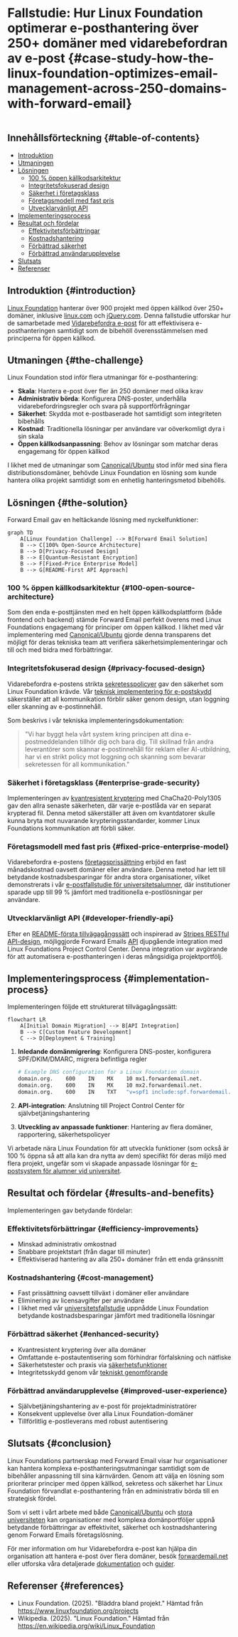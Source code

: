 # Fallstudie: Hur Linux Foundation optimerar e-posthantering över 250+ domäner med vidarebefordran av e-post {#case-study-how-the-linux-foundation-optimizes-email-management-across-250-domains-with-forward-email}

<img loading="lazy" src="/img/articles/linux-foundation.webp" alt="" class="rounded-lg" />

## Innehållsförteckning {#table-of-contents}

* [Introduktion](#introduction)
* [Utmaningen](#the-challenge)
* [Lösningen](#the-solution)
  * [100 % öppen källkodsarkitektur](#100-open-source-architecture)
  * [Integritetsfokuserad design](#privacy-focused-design)
  * [Säkerhet i företagsklass](#enterprise-grade-security)
  * [Företagsmodell med fast pris](#fixed-price-enterprise-model)
  * [Utvecklarvänligt API](#developer-friendly-api)
* [Implementeringsprocess](#implementation-process)
* [Resultat och fördelar](#results-and-benefits)
  * [Effektivitetsförbättringar](#efficiency-improvements)
  * [Kostnadshantering](#cost-management)
  * [Förbättrad säkerhet](#enhanced-security)
  * [Förbättrad användarupplevelse](#improved-user-experience)
* [Slutsats](#conclusion)
* [Referenser](#references)

## Introduktion {#introduction}

[Linux Foundation](https://en.wikipedia.org/wiki/Linux_Foundation) hanterar över 900 projekt med öppen källkod över 250+ domäner, inklusive [linux.com](https://www.linux.com/) och [jQuery.com](https://jquery.com/). Denna fallstudie utforskar hur de samarbetade med [Vidarebefordra e-post](https://forwardemail.net) för att effektivisera e-posthanteringen samtidigt som de bibehöll överensstämmelsen med principerna för öppen källkod.

## Utmaningen {#the-challenge}

Linux Foundation stod inför flera utmaningar för e-posthantering:

* **Skala**: Hantera e-post över fler än 250 domäner med olika krav
* **Administrativ börda**: Konfigurera DNS-poster, underhålla vidarebefordringsregler och svara på supportförfrågningar
* **Säkerhet**: Skydda mot e-postbaserade hot samtidigt som integriteten bibehålls
* **Kostnad**: Traditionella lösningar per användare var oöverkomligt dyra i sin skala
* **Öppen källkodsanpassning**: Behov av lösningar som matchar deras engagemang för öppen källkod

I likhet med de utmaningar som [Canonical/Ubuntu](https://forwardemail.net/blog/docs/canonical-ubuntu-email-enterprise-case-study) stod inför med sina flera distributionsdomäner, behövde Linux Foundation en lösning som kunde hantera olika projekt samtidigt som en enhetlig hanteringsmetod bibehölls.

## Lösningen {#the-solution}

Forward Email gav en heltäckande lösning med nyckelfunktioner:

```mermaid
graph TD
    A[Linux Foundation Challenge] --> B[Forward Email Solution]
    B --> C[100% Open-Source Architecture]
    B --> D[Privacy-Focused Design]
    B --> E[Quantum-Resistant Encryption]
    B --> F[Fixed-Price Enterprise Model]
    B --> G[README-First API Approach]
```

### 100 % öppen källkodsarkitektur {#100-open-source-architecture}

Som den enda e-posttjänsten med en helt öppen källkodsplattform (både frontend och backend) stämde Forward Email perfekt överens med Linux Foundations engagemang för principer om öppen källkod. I likhet med vår implementering med [Canonical/Ubuntu](https://forwardemail.net/blog/docs/canonical-ubuntu-email-enterprise-case-study) gjorde denna transparens det möjligt för deras tekniska team att verifiera säkerhetsimplementeringar och till och med bidra med förbättringar.

### Integritetsfokuserad design {#privacy-focused-design}

Vidarebefordra e-postens strikta [sekretesspolicyer](https://forwardemail.net/privacy) gav den säkerhet som Linux Foundation krävde. Vår [teknisk implementering för e-postskydd](https://forwardemail.net/blog/docs/email-privacy-protection-technical-implementation) säkerställer att all kommunikation förblir säker genom design, utan loggning eller skanning av e-postinnehåll.

Som beskrivs i vår tekniska implementeringsdokumentation:

> "Vi har byggt hela vårt system kring principen att dina e-postmeddelanden tillhör dig och bara dig. Till skillnad från andra leverantörer som skannar e-postinnehåll för reklam eller AI-utbildning, har vi en strikt policy mot loggning och skanning som bevarar sekretessen för all kommunikation."

### Säkerhet i företagsklass {#enterprise-grade-security}

Implementeringen av [kvantresistent kryptering](https://forwardemail.net/blog/docs/best-quantum-safe-encrypted-email-service) med ChaCha20-Poly1305 gav den allra senaste säkerheten, där varje e-postlåda var en separat krypterad fil. Denna metod säkerställer att även om kvantdatorer skulle kunna bryta mot nuvarande krypteringsstandarder, kommer Linux Foundations kommunikation att förbli säker.

### Företagsmodell med fast pris {#fixed-price-enterprise-model}

Vidarebefordra e-postens [företagsprissättning](https://forwardemail.net/pricing) erbjöd en fast månadskostnad oavsett domäner eller användare. Denna metod har lett till betydande kostnadsbesparingar för andra stora organisationer, vilket demonstrerats i vår [e-postfallstudie för universitetsalumner](https://forwardemail.net/blog/docs/alumni-email-forwarding-university-case-study), där institutioner sparade upp till 99 % jämfört med traditionella e-postlösningar per användare.

### Utvecklarvänligt API {#developer-friendly-api}

Efter en [README-första tillvägagångssätt](https://tom.preston-werner.com/2010/08/23/readme-driven-development) och inspirerad av [Stripes RESTful API-design](https://amberonrails.com/building-stripes-api), möjliggjorde Forward Emails [API](https://forwardemail.net/api) djupgående integration med Linux Foundations Project Control Center. Denna integration var avgörande för att automatisera e-posthanteringen i deras mångsidiga projektportfölj.

## Implementeringsprocess {#implementation-process}

Implementeringen följde ett strukturerat tillvägagångssätt:

```mermaid
flowchart LR
    A[Initial Domain Migration] --> B[API Integration]
    B --> C[Custom Feature Development]
    C --> D[Deployment & Training]
```

1. **Inledande domänmigrering**: Konfigurera DNS-poster, konfigurera SPF/DKIM/DMARC, migrera befintliga regler

   ```sh
   # Example DNS configuration for a Linux Foundation domain
   domain.org.    600    IN    MX    10 mx1.forwardemail.net.
   domain.org.    600    IN    MX    10 mx2.forwardemail.net.
   domain.org.    600    IN    TXT   "v=spf1 include:spf.forwardemail.net -all"
   ```

2. **API-integration**: Anslutning till Project Control Center för självbetjäningshantering

3. **Utveckling av anpassade funktioner**: Hantering av flera domäner, rapportering, säkerhetspolicyer

Vi arbetade nära Linux Foundation för att utveckla funktioner (som också är 100 % öppna så att alla kan dra nytta av dem) specifikt för deras miljö med flera projekt, ungefär som vi skapade anpassade lösningar för [e-postsystem för alumner vid universitet](https://forwardemail.net/blog/docs/alumni-email-forwarding-university-case-study).

## Resultat och fördelar {#results-and-benefits}

Implementeringen gav betydande fördelar:

### Effektivitetsförbättringar {#efficiency-improvements}

* Minskad administrativ omkostnad
* Snabbare projektstart (från dagar till minuter)
* Effektiviserad hantering av alla 250+ domäner från ett enda gränssnitt

### Kostnadshantering {#cost-management}

* Fast prissättning oavsett tillväxt i domäner eller användare
* Eliminering av licensavgifter per användare
* I likhet med vår [universitetsfallstudie](https://forwardemail.net/blog/docs/alumni-email-forwarding-university-case-study) uppnådde Linux Foundation betydande kostnadsbesparingar jämfört med traditionella lösningar

### Förbättrad säkerhet {#enhanced-security}

* Kvantresistent kryptering över alla domäner
* Omfattande e-postautentisering som förhindrar förfalskning och nätfiske
* Säkerhetstester och praxis via [säkerhetsfunktioner](https://forwardemail.net/security)
* Integritetsskydd genom vår [tekniskt genomförande](https://forwardemail.net/blog/docs/email-privacy-protection-technical-implementation)

### Förbättrad användarupplevelse {#improved-user-experience}

* Självbetjäningshantering av e-post för projektadministratörer
* Konsekvent upplevelse över alla Linux Foundation-domäner
* Tillförlitlig e-postleverans med robust autentisering

## Slutsats {#conclusion}

Linux Foundations partnerskap med Forward Email visar hur organisationer kan hantera komplexa e-posthanteringsutmaningar samtidigt som de bibehåller anpassning till sina kärnvärden. Genom att välja en lösning som prioriterar principer med öppen källkod, sekretess och säkerhet har Linux Foundation förvandlat e-posthantering från en administrativ börda till en strategisk fördel.

Som vi sett i vårt arbete med både [Canonical/Ubuntu](https://forwardemail.net/blog/docs/canonical-ubuntu-email-enterprise-case-study) och [stora universiteten](https://forwardemail.net/blog/docs/alumni-email-forwarding-university-case-study) kan organisationer med komplexa domänportföljer uppnå betydande förbättringar av effektivitet, säkerhet och kostnadshantering genom Forward Emails företagslösning.

För mer information om hur Vidarebefordra e-post kan hjälpa din organisation att hantera e-post över flera domäner, besök [forwardemail.net](https://forwardemail.net) eller utforska våra detaljerade [dokumentation](https://forwardemail.net/email-api) och [guider](https://forwardemail.net/guides).

## Referenser {#references}

* Linux Foundation. (2025). "Bläddra bland projekt." Hämtad från <https://www.linuxfoundation.org/projects>
* Wikipedia. (2025). "Linux Foundation." Hämtad från <https://en.wikipedia.org/wiki/Linux_Foundation>